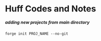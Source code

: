 # Huff Codes and Notes

##### adding new projects from main directory

`forge init PROJ_NAME --no-git`